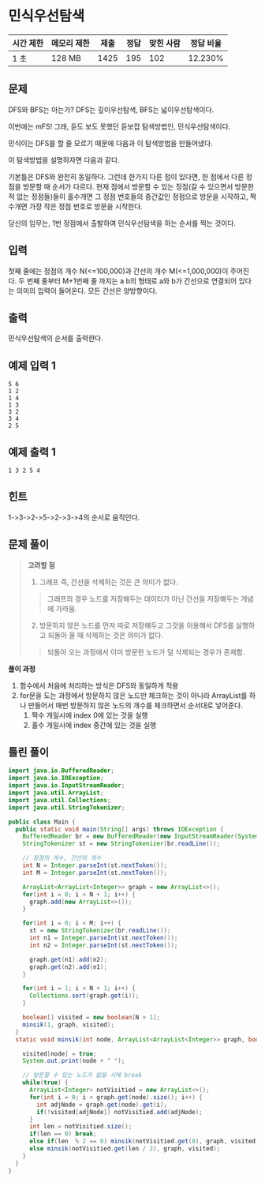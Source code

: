 # 민식우선탐색

|시간 제한	|메모리 제한|	제출	|정답	|맞힌 사람|	정답 비율|
|---|---|---|---|---|---|
|1 초|	128 MB|	1425|	195	|102|	12.230%|

## 문제 

DFS와 BFS는 아는가? DFS는 깊이우선탐색, BFS는 넓이우선탐색이다.

이번에는 mFS! 그래, 듣도 보도 못했던 듣보잡 탐색방법인, 민식우선탐색이다.

민식이는 DFS를 할 줄 모르기 때문에 다음과 이 탐색방법을 만들어냈다.

이 탐색방법을 설명하자면 다음과 같다.

기본틀은 DFS와 완전히 동일하다. 그런데 한가지 다른 점이 있다면, 한 점에서 다른 정점을 방문할 때 순서가 다르다. 현재 점에서 방문할 수 있는 정점(갈 수 있으면서 방문한 적 없는 정점들)들이 홀수개면 그 정점 번호들의 중간값인 정점으로 방문을 시작하고, 짝수개면 가장 작은 정점 번호로 방문을 시작한다.

당신의 임무는, 1번 정점에서 출발하여 민식우선탐색을 하는 순서를 찍는 것이다.

## 입력

첫째 줄에는 정점의 개수 N(<=100,000)과 간선의 개수 M(<=1,000,000)이 주어진다. 두 번째 줄부터 M+1번째 줄 까지는 a b의 형태로 a와 b가 간선으로 연결되어 있다는 의미의 입력이 들어온다. 모든 간선은 양방향이다.

## 출력

민식우선탐색의 순서를 출력한다.

## 예제 입력 1

```
5 6
1 2
1 4
1 3
3 2
3 4
2 5 
```

## 예제 출력 1 

```
1 3 2 5 4
```

## 힌트

1->3->2->5->2->3->4의 순서로 움직인다.

## 문제 풀이

> **고려할 점**
>
> 1. 그래프 즉, 간선을 삭제하는 것은 큰 의미가 없다.
> > 그래프의 경우 노드를 저장해두는 데이터가 아닌 간선을 저장해두는 개념에 가까움.
> 2. 방문하지 않은 노드를 먼저 따로 저장해두고 그것을 이용해서 DFS를 실행하고 되돌아 올 때 삭제하는 것은 의미가 없다.
> > 되돌아 오는 과정에서 이미 방문한 노드가 덜 삭제되는 경우가 존재함.

**풀이 과정**

1. 함수에서 처음에 처리하는 방식은 DFS와 동일하게 적용
2. for문을 도는 과정에서 방문하지 않은 노드만 체크하는 것이 아니라 ArrayList를 하나 만들어서 매번 방문하지 않은 노드의 개수를 체크하면서 순서대로 넣어준다.
   1. 짝수 개일시에 index 0에 있는 것을 실행
   2. 홀수 개일시에 index 중간에 있는 것을 실행

## 틀린 풀이

```java
import java.io.BufferedReader;
import java.io.IOException;
import java.io.InputStreamReader;
import java.util.ArrayList;
import java.util.Collections;
import java.util.StringTokenizer;

public class Main {
  public static void main(String[] args) throws IOException {
    BufferedReader br = new BufferedReader(new InputStreamReader(System.in));
    StringTokenizer st = new StringTokenizer(br.readLine());

    // 정점의 개수, 간선의 개수
    int N = Integer.parseInt(st.nextToken());
    int M = Integer.parseInt(st.nextToken());

    ArrayList<ArrayList<Integer>> graph = new ArrayList<>();
    for(int i = 0; i < N + 1; i++) {
      graph.add(new ArrayList<>());
    }

    for(int i = 0; i < M; i++) {
      st = new StringTokenizer(br.readLine());
      int n1 = Integer.parseInt(st.nextToken());
      int n2 = Integer.parseInt(st.nextToken());

      graph.get(n1).add(n2);
      graph.get(n2).add(n1);
    }

    for(int i = 1; i < N + 1; i++) {
      Collections.sort(graph.get(i));
    }

    boolean[] visited = new boolean[N + 1];
    minsik(1, graph, visited);
  }
  static void minsik(int node, ArrayList<ArrayList<Integer>> graph, boolean[] visited) {

    visited[node] = true;
    System.out.print(node + " ");

    // 방문할 수 있는 노드가 없을 시에 break
    while(true) {
      ArrayList<Integer> notVisitied = new ArrayList<>();
      for(int i = 0; i < graph.get(node).size(); i++) {
        int adjNode = graph.get(node).get(i);
        if(!visited[adjNode]) notVisitied.add(adjNode);
      }
      int len = notVisitied.size();
      if(len == 0) break;
      else if(len  % 2 == 0) minsik(notVisitied.get(0), graph, visited);
      else minsik(notVisitied.get(len / 2), graph, visited);
    }
  }
}

```